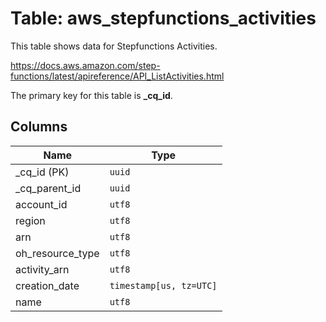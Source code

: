 # Table: aws_stepfunctions_activities

This table shows data for Stepfunctions Activities.

https://docs.aws.amazon.com/step-functions/latest/apireference/API_ListActivities.html

The primary key for this table is **_cq_id**.

## Columns

| Name          | Type          |
| ------------- | ------------- |
|_cq_id (PK)|`uuid`|
|_cq_parent_id|`uuid`|
|account_id|`utf8`|
|region|`utf8`|
|arn|`utf8`|
|oh_resource_type|`utf8`|
|activity_arn|`utf8`|
|creation_date|`timestamp[us, tz=UTC]`|
|name|`utf8`|